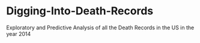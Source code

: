 # Digging-Into-Death-Records
Exploratory and Predictive Analysis of all the Death Records in the US in the year 2014
